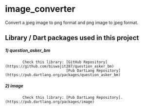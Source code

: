 # image_converter
Convert a jpeg image to png format 
and png image to jpeg format.

## Library / Dart packages used in this project
##### 1) question_asker_bm
            Check this library: [GitHub Repository](https://github.com/biswajit287/question_asker_bm)
                                [Pub DartLang Repository](https://pub.dartlang.org/packages/question_asker_bm)
        
##### 2) image
            Check this library: [Pub DartLang Repository].(https://pub.dartlang.org/packages/image)
